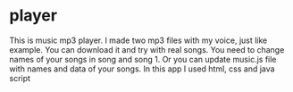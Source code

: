 # player
This is music mp3 player. I made two mp3 files with my voice, just like example.
You can download it and try with real songs.
You need to change names of your songs in song and song 1. Or you can update music.js file with names and data of your songs.
In this app I used html, css and java script
